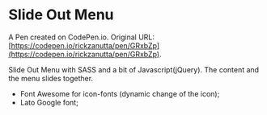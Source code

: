 # Slide Out Menu

A Pen created on CodePen.io. Original URL: [https://codepen.io/rickzanutta/pen/GRxbZp](https://codepen.io/rickzanutta/pen/GRxbZp).

Slide Out Menu with SASS and a bit of Javascript(jQuery). The content and the menu slides together.
- Font Awesome for icon-fonts (dynamic change of the icon);
- Lato Google font;